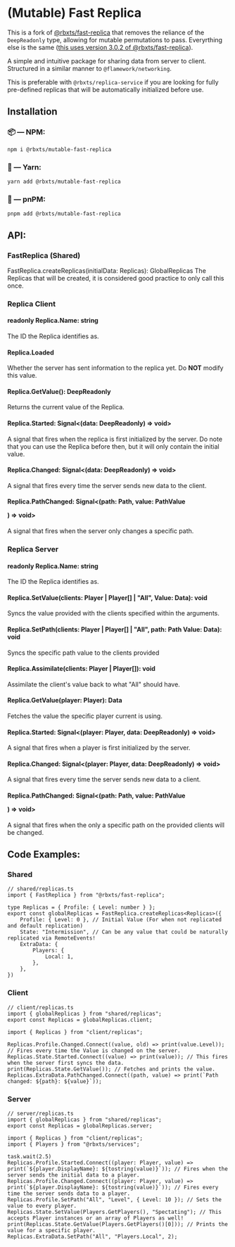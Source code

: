 # (Mutable) Fast Replica

This is a fork of [@rbxts/fast-replica](https://www.npmjs.com/package/@rbxts/fast-replica) that removes the reliance of the `DeepReadonly` type, allowing for mutable permutations to pass. Everyrthing else is the same ([this uses version 3.0.2 of @rbxts/fast-replica](https://www.npmjs.com/package/@rbxts/fast-replica/v/3.0.2)).

A simple and intuitive package for sharing data from server to client. Structured in a similar manner to `@flamework/networking`.

This is preferable with `@rbxts/replica-service` if you are looking for fully pre-defined replicas that will be automatically initialized before use.

## Installation

### 📦 — NPM:

```
npm i @rbxts/mutable-fast-replica
```

### 🧶 — Yarn:

```
yarn add @rbxts/mutable-fast-replica
```

### 📀 — pnPM:

```
pnpm add @rbxts/mutable-fast-replica
```

## API:

### FastReplica (Shared)

FastReplica.createReplicas<Replicas>(initialData: Replicas): GlobalReplicas
The Replicas that will be created, it is considered good practice to only call this once.

### Replica Client

#### readonly Replica.Name: string

The ID the Replica identifies as.

#### Replica.Loaded

Whether the server has sent information to the replica yet. Do **NOT** modify this value.

#### Replica.GetValue(): DeepReadonly<Data>

Returns the current value of the Replica.

#### Replica.Started: Signal<(data: DeepReadonly<Data>) => void>

A signal that fires when the replica is first initialized by the server. Do note that you can use the Replica before then, but it will only contain the initial value.

#### Replica.Changed: Signal<(data: DeepReadonly<Data>) => void>

A signal that fires every time the server sends new data to the client.

#### Replica.PathChanged: Signal<(path: Path<Data>, value: PathValue<P>) => void>

A signal that fires when the server only changes a specific path.

### Replica Server

#### readonly Replica.Name: string

The ID the Replica identifies as.

#### Replica.SetValue(clients: Player | Player[] | "All", Value: Data): void

Syncs the value provided with the clients specified within the arguments.

#### Replica.SetPath(clients: Player | Player[] | "All", path: Path<Data> Value: Data): void

Syncs the specific path value to the clients provided

#### Replica.Assimilate(clients: Player | Player[]): void

Assimilate the client's value back to what "All" should have.

#### Replica.GetValue(player: Player): Data

Fetches the value the specific player current is using.

#### Replica.Started: Signal<(player: Player, data: DeepReadonly<Data>) => void>

A signal that fires when a player is first initialized by the server.

#### Replica.Changed: Signal<(player: Player, data: DeepReadonly<Data>) => void>

A signal that fires every time the server sends new data to a client.

#### Replica.PathChanged: Signal<(path: Path<Data>, value: PathValue<P>) => void>

A signal that fires when the only a specific path on the provided clients will be changed.

## Code Examples:

### Shared

```TS
// shared/replicas.ts
import { FastReplica } from "@rbxts/fast-replica";

type Replicas = { Profile: { Level: number } };
export const globalReplicas = FastReplica.createReplicas<Replicas>({
    Profile: { Level: 0 }, // Initial Value (For when not replicated and default replication)
    State: "Intermission", // Can be any value that could be naturally replicated via RemoteEvents!
    ExtraData: {
        Players: {
            Local: 1,
        },
    },
})
```

### Client

```TS
// client/replicas.ts
import { globalReplicas } from "shared/replicas";
export const Replicas = globalReplicas.client;
```

```TS
import { Replicas } from "client/replicas";

Replicas.Profile.Changed.Connect((value, old) => print(value.Level)); // Fires every time the Value is changed on the server.
Replicas.State.Started.Connect((value) => print(value)); // This fires when the server first syncs the data.
print(Replicas.State.GetValue()); // Fetches and prints the value.
Replicas.ExtraData.PathChanged.Connect((path, value) => print(`Path changed: ${path}: ${value}`));
```

### Server

```TS
// server/replicas.ts
import { globalReplicas } from "shared/replicas";
export const Replicas = globalReplicas.server;
```

```TS
import { Replicas } from "client/replicas";
import { Players } from "@rbxts/services";

task.wait(2.5)
Replicas.Profile.Started.Connect((player: Player, value) => print(`${player.DisplayName}: ${tostring(value)}`)); // Fires when the server sends the initial data to a player.
Replicas.Profile.Changed.Connect((player: Player, value) => print(`${player.DisplayName}: ${tostring(value)}`)); // Fires every time the server sends data to a player.
Replicas.Profile.SetPath("All", "Level", { Level: 10 }); // Sets the value to every player.
Replicas.State.SetValue(Players.GetPlayers(), "Spectating"); // This accepts Player instances or an array of Players as well!
print(Replicas.State.GetValue(Players.GetPlayers()[0])); // Prints the value for a specific player.
Replicas.ExtraData.SetPath("All", "Players.Local", 2);
```
